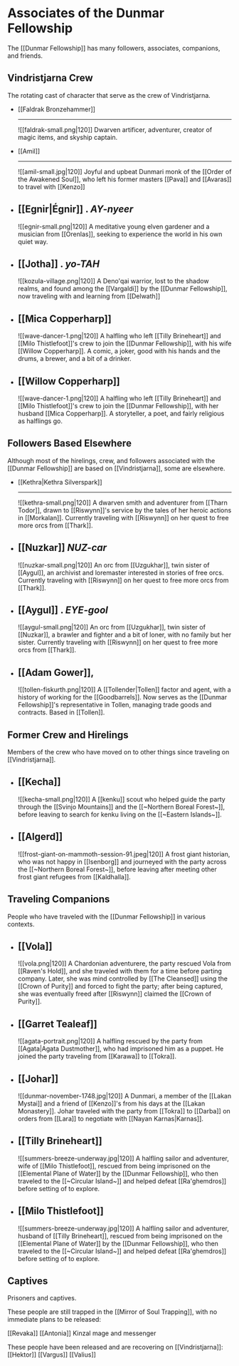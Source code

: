 # Associates of the Dunmar Fellowship

The [[Dunmar Fellowship]] has many followers, associates, companions, and friends. 

## Vindristjarna Crew

The rotating cast of character that serve as the crew of Vindristjarna. 

<div class="grid cards" markdown>

-   [[Faldrak Bronzehammer]]
 
    ---
    ![[faldrak-small.png|120]]
     Dwarven artificer, adventurer, creator of magic items, and skyship captain.

-   [[Amil]]
 
    ---
    ![[amil-small.jpg|120]]
     Joyful and upbeat Dunmari monk of the [[Order of the Awakened Soul]], who left his former masters [[Pava]] and [[Avaras]] to travel with [[Kenzo]]

-   [[Egnir|Égnir]]
.       *AY-nyeer*
    ---
    ![[egnir-small.png|120]]
     A meditative young elven gardener and a musician from [[Orenlas]], seeking to experience the world in his own quiet way. 
     
-   [[Jotha]]
.       *yo-TAH*
    ---
    ![[kozula-village.png|120]]
      A Deno'qai warrior, lost to the shadow realms, and found among the [[Vargaldi]] by the [[Dunmar Fellowship]], now traveling with and learning from [[Delwath]]

-   [[Mica Copperharp]]
    ---
    ![[wave-dancer-1.png|120]]
    A halfling who left [[Tilly Brineheart]] and [[Milo Thistlefoot]]'s crew to join the [[Dunmar Fellowship]], with his wife [[Willow Copperharp]]. A comic, a joker, good with his hands and the drums, a brewer, and a bit of a drinker. 

-   [[Willow Copperharp]]
    ---
    ![[wave-dancer-1.png|120]]
    A halfling who left [[Tilly Brineheart]] and [[Milo Thistlefoot]]'s crew to join the [[Dunmar Fellowship]], with her husband [[Mica Copperharp]]. A storyteller, a poet, and fairly religious as halflings go.
    
</div>

## Followers Based Elsewhere

Although most of the hirelings, crew, and followers associated with the [[Dunmar Fellowship]] are based on [[Vindristjarna]], some are elsewhere. 


<div class="grid cards" markdown>

-  [[Kethra|Kethra Silverspark]]
 
    ---
    ![[kethra-small.png|120]]
     A dwarven smith and adventurer from [[Tharn Todor]], drawn to [[Riswynn]]'s service by the tales of her heroic actions in [[Morkalan]]. Currently traveling with [[Riswynn]] on her quest to free more orcs from [[Thark]]. 

-   [[Nuzkar]]
     *NUZ-car*
    ---
    ![[nuzkar-small.png|120]]
     An orc from [[Uzgukhar]], twin sister of [[Aygul]], an archivist and loremaster interested in stories of free orcs. Currently traveling with [[Riswynn]] on her quest to free more orcs from [[Thark]]. 

-   [[Aygul]]
.       *EYE-gool*
    ---
    ![[aygul-small.png|120]]
     An orc from [[Uzgukhar]], twin sister of [[Nuzkar]], a brawler and fighter and a bit of loner, with no family but her sister. Currently traveling with [[Riswynn]] on her quest to free more orcs from [[Thark]]. 
     
-   [[Adam Gower]],
    ---
    ![[tollen-fiskurth.png|120]]
      A [[Tollender|Tollen]] factor and agent, with a history of working for the [[Goodbarrels]]. Now serves as the [[Dunmar Fellowship]]'s representative in Tollen, managing trade goods and contracts. Based in [[Tollen]]. 

</div>


## Former Crew and Hirelings

Members of the crew who have moved on to other things since traveling on [[Vindristjarna]]. 

<div class="grid cards" markdown>

-   [[Kecha]]
    ---
    ![[kecha-small.png|120]]
     A [[kenku]] scout who helped guide the party through the [[Svinjo Mountains]] and the [[~Northern Boreal Forest~]], before leaving to search for kenku living on the [[~Eastern Islands~]]. 

-   [[Algerd]]
    ---
    ![[frost-giant-on-mammoth-session-91.jpeg|120]]
     A frost giant historian, who was not happy in [[Isenborg]] and journeyed with the party across the [[~Northern Boreal Forest~]], before leaving after meeting other frost giant refugees from [[Kaldhalla]]. 
     
</div>

## Traveling Companions

People who have traveled with the [[Dunmar Fellowship]] in various contexts. 

<div class="grid cards" markdown>

-   [[Vola]]
    ---
    ![[vola.png|120]]
     A Chardonian adventurere, the party rescued Vola from [[Raven's Hold]], and she traveled with them for a time before parting company. Later, she was mind controlled by [[The Cleansed]] using the [[Crown of Purity]] and forced to fight the party; after being captured, she was eventually freed after [[Riswynn]] claimed the [[Crown of Purity]]. 

-   [[Garret Tealeaf]]
    ---
    ![[agata-portrait.png|120]]
     A halfling rescued by the party from [[Agata|Agata Dustmother]], who had imprisoned him as a puppet. He joined the party traveling from [[Karawa]] to [[Tokra]]. 

-   [[Johar]]
    ---
    ![[dunmar-november-1748.jpg|120]]
     A Dunmari, a member of the [[Lakan Mystai]] and a friend of [[Kenzo]]'s from his days at the [[Lakan Monastery]]. Johar traveled with the party from [[Tokra]] to [[Darba]] on orders from [[Lara]] to negotiate with [[Nayan Karnas|Karnas]]. 
     
-   [[Tilly Brineheart]]
    ---
    ![[summers-breeze-underway.jpg|120]]
     A halfling sailor and adventurer, wife of [[Milo Thistlefoot]], rescued from being imprisoned on the [[Elemental Plane of Water]] by the [[Dunmar Fellowship]], who then traveled to the [[~Circular Island~]] and helped defeat [[Ra'ghemdros]] before setting of to explore. 

 
-   [[Milo Thistlefoot]]
    ---
    ![[summers-breeze-underway.jpg|120]]
     A halfling sailor and adventurer, husband of [[Tilly Brineheart]], rescued from being imprisoned on the [[Elemental Plane of Water]] by the [[Dunmar Fellowship]], who then traveled to the [[~Circular Island~]] and helped defeat [[Ra'ghemdros]] before setting of to explore. 

</div>


## Captives

Prisoners and captives. 

These people are still trapped in the [[Mirror of Soul Trapping]], with no immediate plans to be released:

[[Revaka]]
[[Antonia]]
Kinzal mage and messenger

These people have been released and are recovering on [[Vindristjarna]]:
[[Hektor]]
[[Vargus]]
[[Valius]]